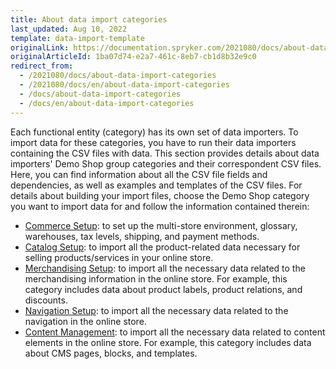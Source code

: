 ```yaml
---
title: About data import categories
last_updated: Aug 10, 2022
template: data-import-template
originalLink: https://documentation.spryker.com/2021080/docs/about-data-import-categories
originalArticleId: 1ba07d74-e2a7-461c-8eb7-cb1d8b32e9c0
redirect_from:
  - /2021080/docs/about-data-import-categories
  - /2021080/docs/en/about-data-import-categories
  - /docs/about-data-import-categories
  - /docs/en/about-data-import-categories
---
```


Each functional entity (category) has its own set of data importers. To import data for these categories, you have to run their data importers containing the CSV files with data.
This section provides details about data importers' Demo Shop group categories and their correspondent CSV files. Here, you can find information about all the CSV file fields and dependencies, as well as examples and templates of the CSV files.
For details about building your import files, choose the Demo Shop category you want to import data for and follow the information contained therein:

* [Commerce Setup](/docs/scos/dev/data-import/{{page.version}}/data-import-categories/commerce-setup/commerce-setup.html): to set up the multi-store environment, glossary, warehouses, tax levels, shipping, and payment methods.
* [Catalog Setup](/docs/pbc/all/product-information-management/{{page.version}}/import-and-export-data/import-product-catalog-data.html): to import all the product-related data necessary for selling products/services in your online store.
* [Merchandising Setup](/docs/scos/dev/data-import/{{page.version}}/data-import-categories/merchandising-setup/merchandising-setup.html): to import all the necessary data related to the merchandising information in the online store. For example, this category includes data about product labels, product relations, and discounts.
* [Navigation Setup](/docs/scos/dev/data-import/{{page.version}}/data-import-categories/navigation-setup/navigation-setup.html): to import all the necessary data related to the navigation in the online store.
* [Content Management](/docs/scos/dev/data-import/{{page.version}}/data-import-categories/content-management/content-management.html): to import all the necessary data related to content elements in the online store.  For example, this category includes data about CMS pages, blocks, and templates.
